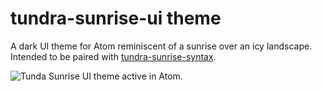 # tundra-sunrise-ui theme

A dark UI theme for Atom reminiscent of a sunrise over an icy landscape. Intended to be paired with [tundra-sunrise-syntax](https://github.com/malchata/tundra-sunrise-syntax/).

![Tunda Sunrise UI theme active in Atom.](https://raw.githubusercontent.com/malchata/tundra-sunrise-ui/master/ui-theme-image.png)
